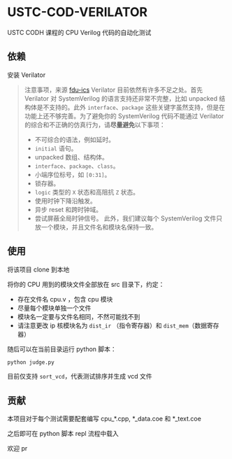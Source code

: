 # USTC-COD-VERILATOR

USTC CODH 课程的 CPU Verilog 代码的自动化测试

## 依赖

安装 Verilator

> 注意事项，来源 [fdu-ics](https://fducslg.github.io/ICS-2021Spring-FDU/misc/verilate.html)
> Verilator 目前依然有许多不足之处。首先 Verilator 对 SystemVerilog 的语言支持还非常不完整，比如 unpacked 结构体是不支持的。此外 `interface`、`package` 这些关键字虽然支持，但是在功能上还不够完善。为了避免你的 SystemVerilog 代码不能通过 Verilator 的综合和不正确的仿真行为，请**尽量避免**以下事项：
>
> - 不可综合的语法，例如延时。
> - `initial` 语句。
> - unpacked 数组、结构体。
> - `interface`、`package`、`class`。
> - 小端序位标号，如 `[0:31]`。
> - 锁存器。
> - `logic` 类型的 `X` 状态和高阻抗 `Z` 状态。
> - 使用时钟下降沿触发。
> - 异步 reset 和跨时钟域。
> - 尝试屏蔽全局时钟信号。
>   此外，我们建议每个 SystemVerilog 文件只放一个模块，并且文件名和模块名保持一致。

## 使用

将该项目 clone 到本地

将你的 CPU 用到的模块文件全部放在 src 目录下，约定：

- 存在文件名 cpu.v ，包含 cpu 模块
- 尽量每个模块单独一个文件
- 模块名一定要与文件名相同，不然可能找不到
- 请注意更改 ip 核模块名为 `dist_ir` （指令寄存器）和 `dist_mem`（数据寄存器）

随后可以在当前目录运行 python 脚本：

```bash
python judge.py
```

目前仅支持 `sort_vcd`，代表测试排序并生成 vcd 文件

## 贡献

本项目对于每个测试需要配套编写 cpu_*.cpp, *_data.coe 和 *_text.coe

之后即可在 python 脚本 repl 流程中载入

欢迎 pr